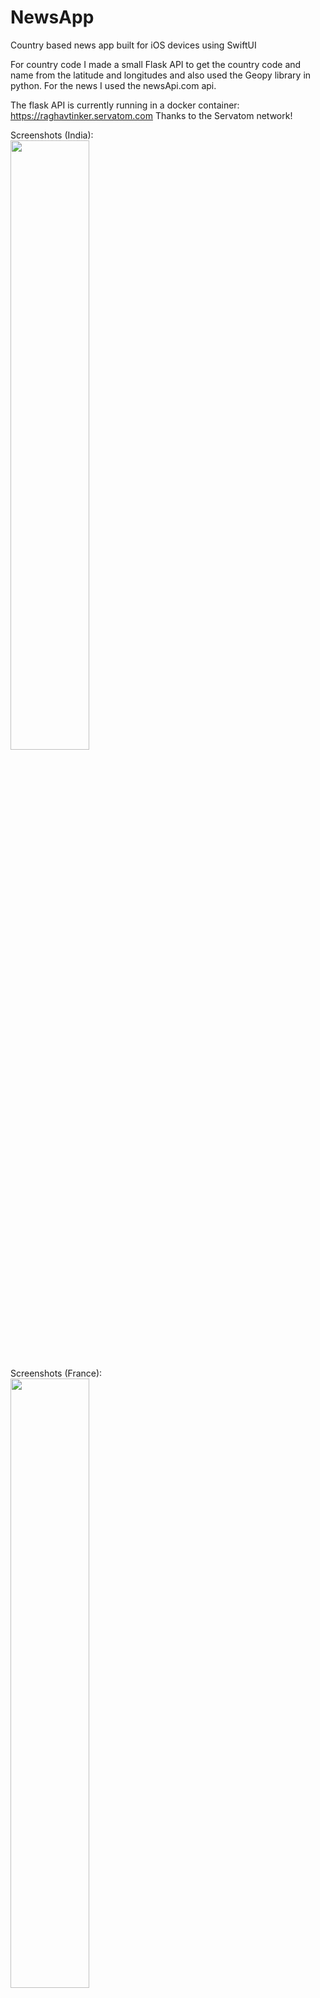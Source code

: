 # NewsApp
Country based news app built for iOS devices using SwiftUI

For country code I made a small Flask API to get the country code and name from the latitude and longitudes and also used the Geopy library in python.
For the news I used the newsApi.com api.

The flask API is currently running in a docker container: https://raghavtinker.servatom.com
Thanks to the Servatom network!

Screenshots (India): <br>
<img src="Assets/india.gif" height=50% width=50%>

Screenshots (France): <br>
<img src="Assets/france.gif" height=50% width=50%>

For country code I made a small Flask API to get the country code and name from the latitude and longitudes and also used the Geopy library in python.
For the news I used the newsApi.com api.
